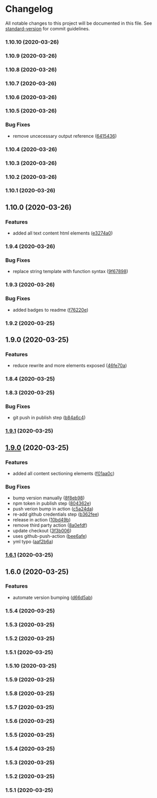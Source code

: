 # Changelog

All notable changes to this project will be documented in this file. See [standard-version](https://github.com/conventional-changelog/standard-version) for commit guidelines.

### 1.10.10 (2020-03-26)

### 1.10.9 (2020-03-26)

### 1.10.8 (2020-03-26)

### 1.10.7 (2020-03-26)

### 1.10.6 (2020-03-26)

### 1.10.5 (2020-03-26)

### Bug Fixes

- remove uncecessary output reference ([6415436](https://github.com/jackleslie/html-styled/commit/6415436f3ad2ac80c5372c1a137073b283b01d2c))

### 1.10.4 (2020-03-26)

### 1.10.3 (2020-03-26)

### 1.10.2 (2020-03-26)

### 1.10.1 (2020-03-26)

## 1.10.0 (2020-03-26)

### Features

- added all text content html elements ([e3274a0](https://github.com/jackleslie/html-styled/commit/e3274a0894cc3354dc64f53db01419a5b751f354))

### 1.9.4 (2020-03-26)

### Bug Fixes

- replace string template with function syntax ([9f67898](https://github.com/jackleslie/html-styled/commit/9f6789808f7152da2c4fcb506e8a02b17c2274e4))

### 1.9.3 (2020-03-26)

### Bug Fixes

- added badges to readme ([f76220e](https://github.com/jackleslie/html-styled/commit/f76220e8a02d852d4ef73c4e7932d64f0cc0c91d))

### 1.9.2 (2020-03-25)

## 1.9.0 (2020-03-25)

### Features

- reduce rewrite and more elements exposed ([46fe70a](https://github.com/jackleslie/html-styled/commit/46fe70a0199709ab48e5b78674a449d4ce8aeade))

### 1.8.4 (2020-03-25)

### 1.8.3 (2020-03-25)

### Bug Fixes

- git push in publish step ([b84a6c4](https://github.com/jackleslie/html-styled/commit/b84a6c4c7f8020fab7c25a01c98b5d05593915f8))

### [1.9.1](https://github.com/jackleslie/html-styled/compare/v1.9.0...v1.9.1) (2020-03-25)

## [1.9.0](https://github.com/jackleslie/html-styled/compare/v1.6.1...v1.9.0) (2020-03-25)

### Features

- added all content sectioning elements ([f01aa0c](https://github.com/jackleslie/html-styled/commit/f01aa0c90a176841dda18a36ded860e99aa4ad43))

### Bug Fixes

- bump version manually ([8f8eb98](https://github.com/jackleslie/html-styled/commit/8f8eb986d7b537d1f58ebc4dc41783bd6800931c))
- npm token in publish step ([804362e](https://github.com/jackleslie/html-styled/commit/804362ee2b24150fcb30fa114f583c636bd2676e))
- push verion bump in action ([c5a24da](https://github.com/jackleslie/html-styled/commit/c5a24dab33f4d04ef0cbb0e7c6b75271c25c578e))
- re-add github credentials step ([b362fee](https://github.com/jackleslie/html-styled/commit/b362feea7f6f03a88063a00db39241d271e0c95a))
- release in action ([10bd49b](https://github.com/jackleslie/html-styled/commit/10bd49ba527206d89c2b7fe15dcc8e5ba0ebb3ae))
- remove third party action ([8a0efdf](https://github.com/jackleslie/html-styled/commit/8a0efdf685f0b8538b306db9c1bea78b805ff115))
- update checkout ([3f3b006](https://github.com/jackleslie/html-styled/commit/3f3b006790e1ebe1d8afb5ca4ef960f319cfe7d2))
- uses github-push-action ([bee6afe](https://github.com/jackleslie/html-styled/commit/bee6afe4a7dab03c45c571609ff220b37a4ef3e6))
- yml typo ([aaf2b6a](https://github.com/jackleslie/html-styled/commit/aaf2b6a77769725af2c45b395e3c89074bf1031d))

### [1.6.1](https://github.com/jackleslie/html-styled/compare/v1.6.0...v1.6.1) (2020-03-25)

## 1.6.0 (2020-03-25)

### Features

- automate version bumping ([d66d5ab](https://github.com/jackleslie/html-styled/commit/d66d5abd7683b9cbd720c0a2a04765ab5431d828))

### 1.5.4 (2020-03-25)

### 1.5.3 (2020-03-25)

### 1.5.2 (2020-03-25)

### 1.5.1 (2020-03-25)

### 1.5.10 (2020-03-25)

### 1.5.9 (2020-03-25)

### 1.5.8 (2020-03-25)

### 1.5.7 (2020-03-25)

### 1.5.6 (2020-03-25)

### 1.5.5 (2020-03-25)

### 1.5.4 (2020-03-25)

### 1.5.3 (2020-03-25)

### 1.5.2 (2020-03-25)

### 1.5.1 (2020-03-25)
